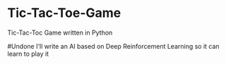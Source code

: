 # Tic-Tac-Toe-Game
Tic-Tac-Toc Game written in Python

#Undone
I'll write an AI based on Deep Reinforcement Learning so it can learn to play it
